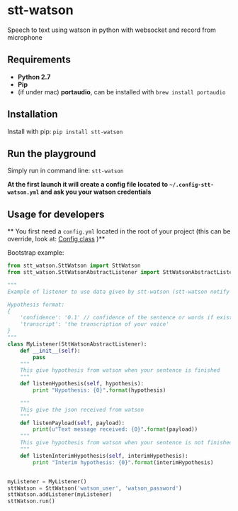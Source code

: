 # stt-watson
Speech to text using watson in python with websocket and record from microphone

## Requirements

- **Python 2.7**
- **Pip**
- (if under mac) **portaudio**, can be installed with `brew install portaudio`

## Installation

Install with pip: `pip install stt-watson`

## Run the playground

Simply run in command line: `stt-watson`

**At the first launch it will create a config file located to `~/.config-stt-watson.yml` and ask you your watson credentials**

## Usage for developers

** You first need a `config.yml` located in the root of your project (this can be override, look at: [Config class](/config/Config.py) )**

Bootstrap example:

```python
from stt_watson.SttWatson import SttWatson
from stt_watson.SttWatsonAbstractListener import SttWatsonAbstractListener

"""
Example of listener to use data given by stt-watson (stt-watson notify hypothesis to his listeners when he receive it)

Hypothesis format:
{
    'confidence': '0.1' // confidence of the sentence or words if exist
    'transcript': 'the transcription of your voice'
}
"""
class MyListener(SttWatsonAbstractListener):
    def __init__(self):
        pass
    """
    This give hypothesis from watson when your sentence is finished
    """
    def listenHypothesis(self, hypothesis):
        print "Hypothesis: {0}".format(hypothesis)

    """
    This give the json received from watson
    """
    def listenPayload(self, payload):
        print(u"Text message received: {0}".format(payload))
    """
    This give hypothesis from watson when your sentence is not finished
    """
    def listenInterimHypothesis(self, interimHypothesis):
        print "Interim hypothesis: {0}".format(interimHypothesis)


myListener = MyListener()
sttWatson = SttWatson('watson_user', 'watson_password')
sttWatson.addListener(myListener)
sttWatson.run()
```



